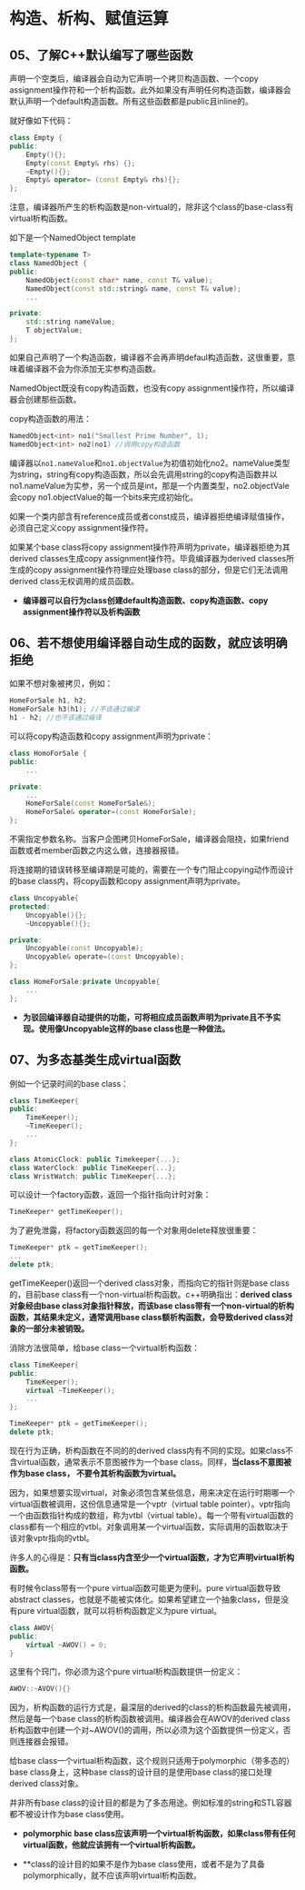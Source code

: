 # 构造、析构、赋值运算

## 05、了解C++默认编写了哪些函数

声明一个空类后，编译器会自动为它声明一个拷贝构造函数、一个copy assignment操作符和一个析构函数。此外如果没有声明任何构造函数，编译器会默认声明一个default构造函数。所有这些函数都是public且inline的。

就好像如下代码：

```cpp
class Empty {
public:
    Empty(){};
    Empty(const Empty& rhs) {};
    ~Empty(){};
    Empty& operator= (const Empty& rhs){};
};
```

注意，编译器所产生的析构函数是non-virtual的，除非这个class的base-class有virtual析构函数。

如下是一个NamedObject template

```cpp
template<typename T>
class NamedObject {
public:
    NamedObject(const char* name, const T& value);
    NamedObject(const std::string& name, const T& value);
    ...

private:
    std::string nameValue;
    T objectValue;
};
```

如果自己声明了一个构造函数，编译器不会再声明defaul构造函数，这很重要，意味着编译器不会为你添加无实参构造函数。

NamedObject既没有copy构造函数，也没有copy assignment操作符，所以编译器会创建那些函数。

copy构造函数的用法：

```cpp
NamedObject<int> no1("Smallest Prime Number", 1);
NamedObject<int> no2(no1) //调用copy构造函数
```

编译器以```no1.nameValue```和```no1.objectValue```为初值初始化no2。nameValue类型为string，string有copy构造函数，所以会先调用string的copy构造函数并以no1.nameValue为实参，另一个成员是int，那是一个内置类型，no2.objectVale会copy no1.objectValue的每一个bits来完成初始化。

如果一个类内部含有reference成员或者const成员，编译器拒绝编译赋值操作，必须自己定义copy assignment操作符。

如果某个base class将copy assignment操作符声明为private，编译器拒绝为其derived classes生成copy assignment操作符。毕竟编译器为derived classes所生成的copy assignment操作符理应处理base class的部分，但是它们无法调用derived class无权调用的成员函数。

* **编译器可以自行为class创建default构造函数、copy构造函数、copy assignment操作符以及析构函数**

## 06、若不想使用编译器自动生成的函数，就应该明确拒绝

如果不想对象被拷贝，例如：

```cpp
HomeForSale h1, h2;
HomeForSale h3(h1); //不该通过编译
h1 - h2; //也不该通过编译
```

可以将copy构造函数和copy assignment声明为private：

```cpp
class HomoForSale {
public:
    ...

private:
    ...
    HomeForSale(const HomeForSale&);
    HomeForSale& operator=(const HomeForSale);
};
```

不需指定参数名称。当客户企图拷贝HomeForSale，编译器会阻挠，如果friend函数或者member函数之内这么做，连接器报错。

将连接期的错误转移至编译期是可能的，需要在一个专门阻止copying动作而设计的base class内，将copy函数和copy assignment声明为private。

```cpp
class Uncopyable{
protected:
    Uncopyable(){};
    ~Uncopyable(){};

private:
    Uncopyable(const Uncopyable);
    Uncopyable& operate=(const Uncopyable);
};

class HomeForSale:private Uncopyable{
    ...
};
```

* **为驳回编译器自动提供的功能，可将相应成员函数声明为private且不予实现。使用像Uncopyable这样的base class也是一种做法。**

## 07、为多态基类生成virtual函数

例如一个记录时间的base class：

```cpp
class TimeKeeper{
public:
    TimeKeeper();
    ~TimeKeeper();
    ...
};

class AtomicClock: public Timekeeper{...};
class WaterClock: public TimeKeeper{...};
class WristWatch: public TimeKeeper{...};
```

可以设计一个factory函数，返回一个指针指向计时对象：

```cpp
TimeKeeper* getTimeKeeper();
```

为了避免泄露，将factory函数返回的每一个对象用delete释放很重要：

```cpp
TimeKeeper* ptk = getTimeKeeper();
...
delete ptk;
```

getTimeKeeper()返回一个derived class对象，而指向它的指针则是base class的，目前base class有一个non-virtual析构函数。c++明确指出：**derived class对象经由base class对象指针释放，而该base class带有一个non-virtual的析构函数，其结果未定义，通常调用base class额析构函数，会导致derived class对象的一部分未被销毁。**

消除方法很简单，给base class一个virtual析构函数：

```cpp
class TimeKeeper{
public:
    TimeKeeper();
    virtual ~TimeKeeper();
    ...
};

TimeKeeper* ptk = getTimeKeeper();
delete ptk;
```

现在行为正确，析构函数在不同的的derived class内有不同的实现。如果class不含virtual函数，通常表示不意图被作为一个base class。同样，**当class不意图被作为base class， 不要令其析构函数为virtual。**

因为，如果想要实现virtual，对象必须包含某些信息，用来决定在运行时期哪一个virtual函数被调用，这份信息通常是一个vptr（virtual table pointer）。vptr指向一个由函数指针构成的数组，称为vtbl（virtual table）。每一个带有virtual函数的class都有一个相应的vtbl。对象调用某一个virtual函数，实际调用的函数取决于该对象vptr指向的vtbl。

许多人的心得是：**只有当class内含至少一个virtual函数，才为它声明virtual析构函数。**

有时候令class带有一个pure virtual函数可能更为便利。pure virtual函数导致abstract classes，也就是不能被实体化。如果希望建立一个抽象class，但是没有pure virtual函数，就可以将析构函数定义为pure virtual。

```cpp
class AWOV{
public:
    virtual ~AWOV() = 0;
}
```

这里有个窍门，你必须为这个pure virtual析构函数提供一份定义：

```cpp
AWOV::~AVOV(){}
```

因为，析构函数的运行方式是，最深层的derived的class的析构函数最先被调用，然后是每一个base class的析构函数被调用。编译器会在AWOV的derived class析构函数中创建一个对~AWOV()的调用，所以必须为这个函数提供一份定义，否则连接器会报错。

给base class一个virtual析构函数，这个规则只适用于polymorphic（带多态的）base class身上，这种base class的设计目的是使用base class的接口处理derived class对象。

并非所有base class的设计目的都是为了多态用途。例如标准的string和STL容器都不被设计作为base class使用。

* **polymorphic base class应该声明一个virtual析构函数，如果class带有任何virtual函数，他就应该拥有一个virtual析构函数。**

* **class的设计目的如果不是作为base class使用，或者不是为了具备polymorphically，就不应该声明virtual析构函数。



